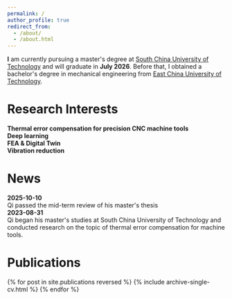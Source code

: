 ```yaml
---
permalink: /
author_profile: true
redirect_from: 
  - /about/
  - /about.html
---
```


**I** am currently pursuing a master's degree at [South China University of Technology](https://www.scut.edu.cn/) and will graduate in **July 2026**. Before that, I obtained a bachelor's degree in mechanical engineering from [East China University of Technology](https://www.ecust.edu.cn/).

Research Interests
======
**Thermal error compensation for precision CNC machine tools**  
**Deep learning**  
**FEA & Digital Twin**  
**Vibration reduction**  

News
======
**2025-10-10**    
Qi passed the mid-term review of his master's thesis   
**2023-08-31**   
Qi began his master's studies at South China University of Technology and conducted research on the topic of thermal error compensation for machine tools.   

Publications
======
{% for post in site.publications reversed %} {% include archive-single-cv.html %} {% endfor %}
